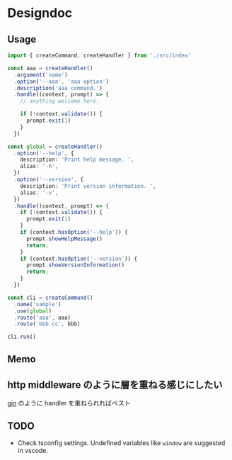 # Designdoc
## Usage
~~~ts
import { createCommand, createHandler } from './src/index'

const aaa = createHandler()
  .argument('name')
  .option('--aaa', 'aaa option')
  .description('aaa command.')
  .handle((context, prompt) => {
    // anything welcome here.

    if (!context.validate()) {
      prompt.exit(1)
    }
  })

const global = createHandler()
  .option('--help', {
    description: 'Print help message. ',
    alias: '-h',
  })
  .option('--version', {
    description: 'Print version information. ',
    alias: '-v',
  })
  .handle((context, prompt) => {
    if (!context.validate()) {
      prompt.exit(1)
    }
    if (context.hasOption('--help')) {
      prompt.showHelpMessage()
      return;
    }
    if (context.hasOption('--version')) {
      prompt.showVersionInformation()
      return;
    }
  })

const cli = createCommand()
  .name('sample')
  .use(global)
  .route('aaa', aaa)
  .route('bbb cc', bbb)

cli.run()
~~~

## Memo
## http middleware のように層を重ねる感じにしたい
[gin](https://github.com/gin-gonic/gin) のように handler を重ねられればベスト


## TODO
- Check tsconfig settings. Undefined variables like `window` are suggested in vscode.
